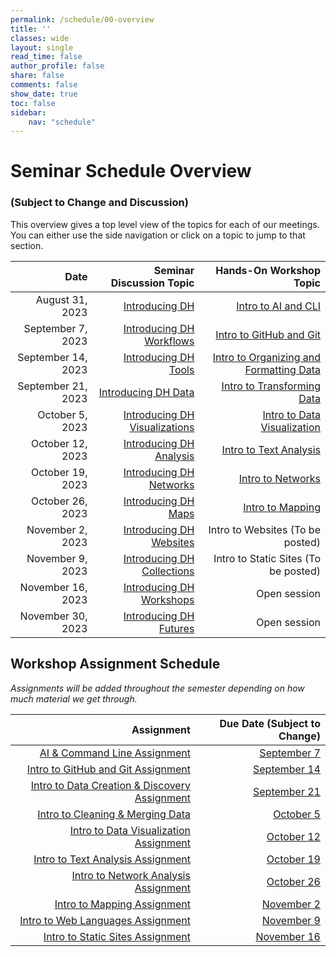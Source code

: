 ```yaml
---
permalink: /schedule/00-overview
title: ''
classes: wide
layout: single
read_time: false
author_profile: false
share: false
comments: false
show_date: true
toc: false
sidebar:
    nav: "schedule"
---
```


<h1> Seminar Schedule Overview</h1>
<h3>(Subject to Change and Discussion)</h3>

This overview gives a top level view of the topics for each of our meetings. You can either use the side navigation or click on a topic to jump to that section.

|  Date | Seminar Discussion Topic | Hands-On Workshop Topic |
| -----------------: | --------------: | --------------: |
| August 31, 2023 | [Introducing DH]({{site.baseurl}}/schedule/01-introducing-dh) | [Intro to AI and CLI]({{site.baseurl}}/materials/intro-ai-cli/01-course-ai-tools) |
| September 7, 2023 | [Introducing DH Workflows]({{site.baseurl}}/schedule/02-introducing-dh-workflows) | [Intro to GitHub and Git]({{site.baseurl}}/materials/intro-github-git/01-intro-github) |
| September 14, 2023 | [Introducing DH Tools]({{site.baseurl}}/schedule/03-introducing-dh-tools) | [Intro to Organizing and Formatting Data]({{site.baseurl}}/materials/intro-data-work/01-intro-formatting-organizing-data/) |
| September 21, 2023 | [Introducing DH Data]({{site.baseurl}}/schedule/04-introducing-dh-data) | [Intro to Transforming Data]({{site.baseurl}}/materials/intro-spreadsheets/02-intro-data-cleaning#data-cleaning-and-merging-assignment) |
| October 5, 2023 | [Introducing DH Visualizations]({{site.baseurl}}/schedule/05-introducing-dh-visualizations) | [Intro to Data Visualization]({{site.baseurl}}/materials/intro-visualizing-data/01-intro-data-visualization) |
| October 12, 2023 | [Introducing DH Analysis]({{site.baseurl}}/schedule/06-introducing-dh-analysis) | [Intro to Text Analysis]({{site.baseurl}}/materials/intro-data-analysis/01-intro-text-analysis) |
| October 19, 2023 | [Introducing DH Networks]({{site.baseurl}}/schedule/07-introducing-dh-networks) | [Intro to Networks]({{site.baseurl}}/materials/intro-data-analysis/02-intro-network-analysis) |
| October 26, 2023 | [Introducing DH Maps]({{site.baseurl}}/schedule/08-introducing-dh-maps) | [Intro to Mapping]({{site.baseurl}}/materials/intro-data-analysis/03-intro-mapping) |
| November 2, 2023 | [Introducing DH Websites]({{site.baseurl}}/schedule/09-introducing-dh-websites) | Intro to Websites (To be posted) |
| November 9, 2023 | [Introducing DH Collections]({{site.baseurl}}/schedule/10-introducing-dh-collections) | Intro to Static Sites (To be posted) |
| November 16, 2023 | [Introducing DH Workshops]({{site.baseurl}}/schedule/11-introducing-dh-workshops) | Open session |
| November 30, 2023 | [Introducing DH Futures]({{site.baseurl}}/schedule/12-introducing-dh-futures) | Open session |


## Workshop Assignment Schedule

*Assignments will be added throughout the semester depending on how much material we get through.*

| Assignment | Due Date (Subject to Change) |
| -----------------: | --------------: |
| [AI & Command Line Assignment]({{site.baseurl}}/materials/intro-ai-cli/02-command-line#ai--command-line-assignment) | [September 7]({{site.baseurl}}/schedule/02-introducing-dh-workflows) |
| [Intro to GitHub and Git Assignment]({{site.baseurl}}/materials/intro-github-git/02-intro-git#assignment) | [September 14]({{site.baseurl}}/schedule/03-introducing-dh-tools) |
| [Intro to Data Creation & Discovery Assignment]({{site.baseurl}}/materials/intro-data-work/01-intro-formatting-organizing-data/#data-creation--discovery-assignment) | [September 21]({{site.baseurl}}/schedule/04-introducing-dh-data) |
| [Intro to Cleaning & Merging Data]({{site.baseurl}}/materials/intro-spreadsheets/02-intro-data-cleaning#data-cleaning-and-merging-assignment) | [October 5]({{site.baseurl}}/schedule/05-introducing-dh-visualizations) |
| [Intro to Data Visualization Assignment]({{site.baseurl}}/materials/intro-visualizing-data/01-intro-data-visualization#data-visualization-assignments) | [October 12]({{site.baseurl}}/schedule/06-introducing-dh-analysis) |
| [Intro to Text Analysis Assignment]({{site.baseurl}}/materials/intro-data-analysis/01-intro-text-analysis#text-analysis-assignments) | [October 19]({{site.baseurl}}/schedule/07-introducing-dh-networks) |
| [Intro to Network Analysis Assignment]({{site.baseurl}}/materials/intro-data-analysis/02-intro-network-analysis#network-analysis-assignment) | [October 26]({{site.baseurl}}/schedule/08-introducing-dh-maps) |
| [Intro to Mapping Assignment](#) | [November 2]({{site.baseurl}}/schedule/09-introducing-dh-markup) |
| [Intro to Web Languages Assignment](#) | [November 9]({{site.baseurl}}/schedule/10-introducing-dh-websites) |
| [Intro to Static Sites Assignment](#) | [November 16]({{site.baseurl}}/schedule/11-introducing-dh-collections) |


